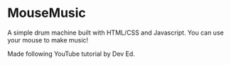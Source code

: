 # MouseMusic
A simple drum machine built with HTML/CSS and Javascript. You can use your mouse to make music! 

Made following YouTube tutorial by Dev Ed.
